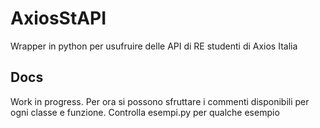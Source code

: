 # AxiosStAPI
Wrapper in python per usufruire delle API di RE studenti di Axios Italia

## Docs
Work in progress.
Per ora si possono sfruttare i commenti disponibili per ogni classe e funzione.
Controlla esempi.py per qualche esempio